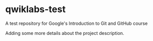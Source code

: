 # qwiklabs-test
A test repository for Google's Introduction to Git and GitHub course

Adding some more details about the project description.
